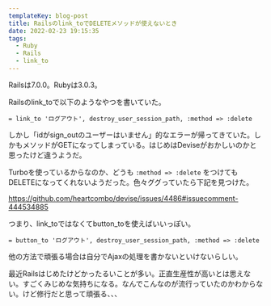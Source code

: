 ```yaml
---
templateKey: blog-post
title: Railsのlink_toでDELETEメソッドが使えないとき
date: 2022-02-23 19:15:35
tags:
  - Ruby
  - Rails
  - link_to
---
```


Railsは7.0.0。Rubyは3.0.3。

Railsのlink_toで以下のようなやつを書いていた。

```
= link_to 'ログアウト', destroy_user_session_path, :method => :delete
```

しかし「idがsign_outのユーザーはいません」的なエラーが帰ってきていた。しかもメソッドがGETになってしまっている。はじめはDeviseがおかしいのかと思ったけど違うようだ。

Turboを使っているからなのか、どうも `:method => :delete` をつけてもDELETEになってくれないようだった。色々ググっていたら下記を見つけた。

https://github.com/heartcombo/devise/issues/4486#issuecomment-444534885

つまり、link_toではなくてbutton_toを使えばいいっぽい。

```
= button_to 'ログアウト', destroy_user_session_path, :method => :delete
```

他の方法で頑張る場合は自分でAjaxの処理を書かないといけないらしい。

最近Railsはじめたけどかったるいことが多い。正直生産性が高いとは思えない。すごくみじめな気持ちになる。なんでこんなのが流行っていたのかわからない。けど修行だと思って頑張る、、、
